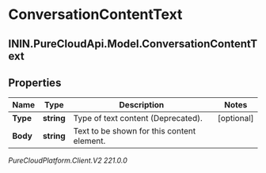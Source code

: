 # ConversationContentText

## ININ.PureCloudApi.Model.ConversationContentText

## Properties

|Name | Type | Description | Notes|
|------------ | ------------- | ------------- | -------------|
| **Type** | **string** | Type of text content (Deprecated). | [optional] |
| **Body** | **string** | Text to be shown for this content element. | |



_PureCloudPlatform.Client.V2 221.0.0_
